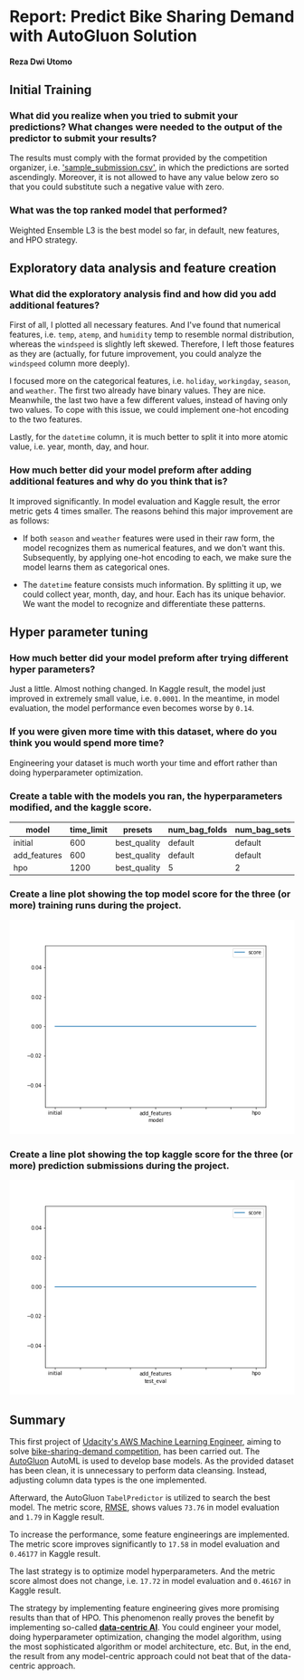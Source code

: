 # Report: Predict Bike Sharing Demand with AutoGluon Solution
#### Reza Dwi Utomo

## Initial Training
### What did you realize when you tried to submit your predictions? What changes were needed to the output of the predictor to submit your results?
The results must comply with the format provided by the competition organizer, i.e. ['sample_submission.csv'](.sample_submission.csv), in which the predictions are sorted ascendingly. Moreover, it is not allowed to have any value below zero so that you could substitute such a negative value with zero.

### What was the top ranked model that performed?
Weighted Ensemble L3 is the best model so far, in default, new features, and HPO strategy.

## Exploratory data analysis and feature creation
### What did the exploratory analysis find and how did you add additional features?

First of all, I plotted all necessary features. And I've found that numerical features, i.e. `temp`, `atemp`, and `humidity` temp to resemble normal distribution, whereas the `windspeed` is slightly left skewed. Therefore, I left those features as they are (actually, for future improvement, you could analyze the `windspeed` column more deeply).

I focused more on the categorical features, i.e. `holiday`, `workingday`, `season`, and `weather`. The first two already have binary values. They are nice. Meanwhile, the last two have a few different values, instead of having only two values. To cope with this issue, we could implement one-hot encoding to the two features.

Lastly, for the `datetime` column, it is much better to split it into more atomic value, i.e. year, month, day, and hour.

### How much better did your model preform after adding additional features and why do you think that is?

It improved significantly. In model evaluation and Kaggle result, the error metric gets 4 times smaller. The reasons behind this major improvement are as follows:

- If both `season` and `weather` features were used in their raw form, the model recognizes them as numerical features, and we don't want this. Subsequently, by applying one-hot encoding to each, we make sure the model learns them as categorical ones.

- The `datetime` feature consists much information. By splitting it up, we could collect year, month, day, and hour. Each has its unique behavior. We want the model to recognize and differentiate these patterns.

## Hyper parameter tuning
### How much better did your model preform after trying different hyper parameters?
Just a little. Almost nothing changed. In Kaggle result, the model just improved in extremely small value, i.e. `0.0001`. In the meantime, in model evaluation, the model performance even becomes worse by `0.14`.

### If you were given more time with this dataset, where do you think you would spend more time?
Engineering your dataset is much worth your time and effort rather than doing hyperparameter optimization.

### Create a table with the models you ran, the hyperparameters modified, and the kaggle score.
|model|time_limit|presets|num_bag_folds|num_bag_sets|num_stack_levels|auto_stack|num_trials|scheduler|searcher|score|
|--|--|--|--|--|--|--|--|--|--|--|
|initial|600|best_quality|default|default|default|default|default|default|default|1.78786|
|add_features|600|best_quality|default|default|default|default|default|default|default|0.46177|
|hpo|1200|best_quality|5|2|2|True|5|local|auto|0.46167|

### Create a line plot showing the top model score for the three (or more) training runs during the project.

![model_train_score.png](img/model_train_score.png)

### Create a line plot showing the top kaggle score for the three (or more) prediction submissions during the project.

![model_test_score.png](img/model_test_score.png)

## Summary
This first project of [Udacity's AWS Machine Learning Engineer](https://www.udacity.com/course/aws-machine-learning-engineer-nanodegree--nd189), aiming to solve [bike-sharing-demand competition](https://www.kaggle.com/competitions/bike-sharing-demand), has been carried out. The [AutoGluon](https://auto.gluon.ai/) AutoML is used to develop base models. As the provided dataset has been clean, it is unnecessary to perform data cleansing. Instead, adjusting column data types is the one implemented.

Afterward, the AutoGluon `TabelPredictor` is utilized to search the best model. The metric score, [RMSE](https://c3.ai/glossary/data-science/root-mean-square-error-rmse/#:~:text=To%20compute%20RMSE%2C%20calculate%20the,square%20root%20of%20that%20mean.), shows values `73.76` in model evaluation and `1.79` in Kaggle result.

To increase the performance, some feature engineerings are implemented. The metric score improves significantly to `17.58` in model evaluation and `0.46177` in Kaggle result.

The last strategy is to optimize model hyperparameters. And the metric score almost does not change, i.e. `17.72` in model evaluation and `0.46167` in Kaggle result.

The strategy by implementing feature engineering gives more promising results than that of HPO. This phenomenon really proves the benefit by implementing so-called [**data-centric AI**](https://datacentricai.org/). You could engineer your model, doing hyperparameter optimization, changing the model algorithm, using the most sophisticated algorithm or model architecture, etc. But, in the end, the result from any model-centric approach could not beat that of the data-centric approach.

